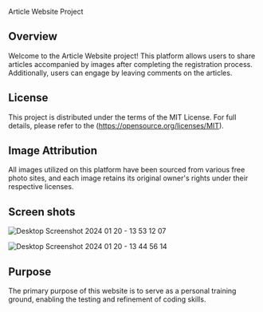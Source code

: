  Article Website Project

## Overview

Welcome to the Article Website project! This platform allows users to share articles accompanied by images after completing the registration process.
Additionally, users can engage by leaving comments on the articles.

## License

This project is distributed under the terms of the MIT License. For full details, please refer to the (https://opensource.org/licenses/MIT).

## Image Attribution

All images utilized on this platform have been sourced from various free photo sites, and each image retains its original owner's rights under their respective licenses.

## Screen shots
![Desktop Screenshot 2024 01 20 - 13 53 12 07](https://github.com/KaladinAsA/full-web/assets/143271029/09b83e13-b8c5-412b-b50e-80bb62010f6f)

![Desktop Screenshot 2024 01 20 - 13 44 56 14](https://github.com/KaladinAsA/full-web/assets/143271029/21f79e82-1094-4423-8741-736e01225514)


## Purpose

The primary purpose of this website is to serve as a personal training ground, enabling the testing and refinement of coding skills.

